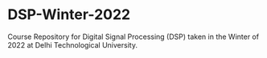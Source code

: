 # DSP-Winter-2022
Course Repository for Digital Signal Processing (DSP) taken in the Winter of 2022 at Delhi Technological University. 

